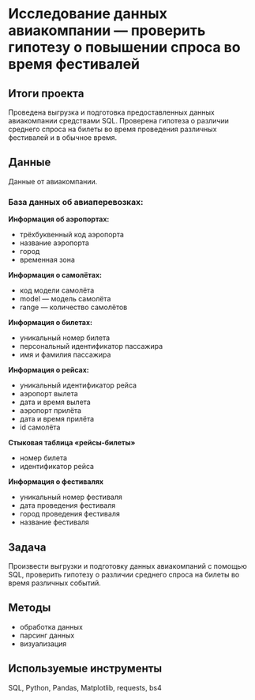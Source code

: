 # Исследование данных авиакомпании — проверить гипотезу о повышении спроса во время фестивалей

## Итоги проекта
Проведена выгрузка и подготовка предоставленных данных авиакомпании средствами SQL. Проверена гипотеза о различии среднего спроса на билеты во время проведения различных фестивалей и в обычное время.

## Данные
Данные от авиакомпании.

### База данных об авиаперевозках:
**Информация об аэропортах:**
- трёхбуквенный код аэропорта
- название аэропорта
- город
- временная зона

**Информация о самолётах:**
- код модели самолёта
- model — модель самолёта
- range — количество самолётов

**Информация о билетах:**
- уникальный номер билета
- персональный идентификатор пассажира
- имя и фамилия пассажира

**Информация о рейсах:**
- уникальный идентификатор рейса
- аэропорт вылета
- дата и время вылета
- аэропорт прилёта
- дата и время прилёта
- id самолёта

**Стыковая таблица «рейсы-билеты»**
- номер билета
- идентификатор рейса

**Информация о фестивалях**
- уникальный номер фестиваля
- дата проведения фестиваля
- город проведения фестиваля
- название фестиваля


## Задача
Произвести выгрузки и подготовку данных авиакомпаний с помощью SQL, проверить гипотезу о различии среднего спроса на билеты во время различных событий.

## Методы
- обработка данных
- парсинг данных
- визуализация

## Используемые инструменты
SQL, Python, Pandas, Matplotlib, requests, bs4
